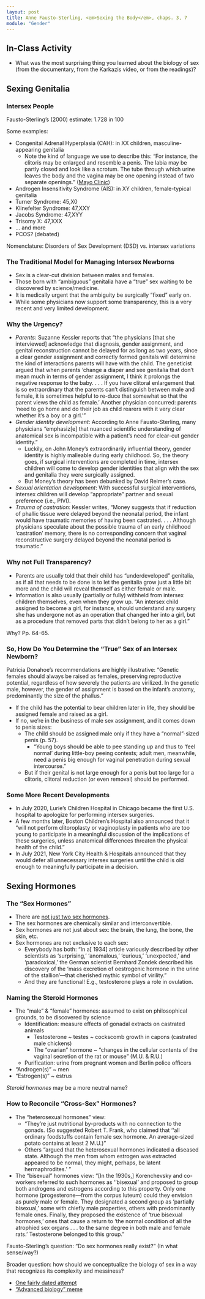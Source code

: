 ```yaml
---
layout: post
title: Anne Fausto-Sterling, <em>Sexing the Body</em>, chaps. 3, 7
module: "Gender"
---
```


## In-Class Activity

- What was the most surprising thing you learned about the biology of sex (from the documentary, from the Karkazis video, or from the readings)?

## Sexing Genitalia

### Intersex People

Fausto-Sterling’s (2000) estimate: 1.728 in 100

Some examples:

- Congenital Adrenal Hyperplasia (CAH): in XX children, masculine-appearing genitalia
  - Note the kind of language we use to describe this: “For instance, the clitoris may be enlarged and resemble a penis. The labia may be partly closed and look like a scrotum. The tube through which urine leaves the body and the vagina may be one opening instead of two separate openings.” ([Mayo Clinic](https://www.mayoclinic.org/diseases-conditions/congenital-adrenal-hyperplasia/symptoms-causes/syc-20355205))
- Androgen Insensitivity Syndrome (AIS): in XY children, female-typical genitalia
- Turner Syndrome: 45,X0
- Klinefelter Syndrome: 47,XXY
- Jacobs Syndrome: 47,XYY
- Trisomy X: 47,XXX
- … and more
- PCOS? (debated)

Nomenclature: Disorders of Sex Development (DSD) vs. intersex variations

### The Traditional Model for Managing Intersex Newborns

- Sex is a clear-cut division between males and females.
- Those born with “ambiguous” genitalia have a “true” sex waiting to be discovered by science/medicine.
- It is medically urgent that the ambiguity be surgically “ﬁxed” early on.
- While some physicians now support some transparency, this is a very recent and very limited development.

### Why the Urgency?

- *Parents*: Suzanne Kessler reports that “the physicians [that she interviewed] acknowledge that diagnosis, gender assignment, and genital reconstruction cannot be delayed for as long as two years, since a clear gender assignment and correctly formed genitals will determine the kind of interactions parents will have with the child. The geneticist argued that when parents ‘change a diaper and see genitalia that don’t mean much in terms of gender assignment, I think it prolongs the negative response to the baby. . . . If you have clitoral enlargement that is so extraordinary that the parents can’t distinguish between male and female, it is sometimes helpful to re-duce that somewhat so that the parent views the child as female.’ Another physician concurred: parents ‘need to go home and do their job as child rearers with it very clear whether it’s a boy or a girl.’”
- *Gender identity development*: According to Anne Fausto-Sterling, many physicians “emphasiz[e] that nuanced scientiﬁc understanding of anatomical sex is incompatible with a patient’s need for clear-cut gender identity.”
  - Luckily, on John Money’s extraordinarily influential theory, gender identity is highly malleable during early childhood. So, the theory goes, if surgical interventions are completed in time, intersex children will come to develop gender identities that align with the sex and genitalia they were surgically assigned.
  - But Money’s theory has been debunked by David Reimer’s case.
- *Sexual orientation development*: With successful surgical interventions, intersex children will develop “appropriate” partner and sexual preference (i.e., PIVI).
- *Trauma of castration*: Kessler writes, “Money suggests that if reduction of phallic tissue were delayed beyond the neonatal period, the infant would have traumatic memories of having been castrated. . . . Although physicians speculate about the possible trauma of an early childhood ‘castration’ memory, there is no corresponding concern that vaginal reconstructive surgery delayed beyond the neonatal period is traumatic.”

### Why not Full Transparency?

- Parents are usually told that their child has “underdeveloped” genitalia, as if all that needs to be done is to let the genitalia grow just a little bit more and the child will reveal themself as either female or male.
- Information is also usually (partially or fully) withheld from intersex children themselves, even when they grow up. “An intersex child assigned to become a girl, for instance, should understand any surgery she has undergone not as an operation that changed her into a girl, but as a procedure that removed parts that didn’t belong to her as a girl.”

Why? Pp. 64–65.

### So, How Do You Determine the “True” Sex of an Intersex Newborn?

Patricia Donahoe’s recommendations are highly illustrative: “Genetic females should always be raised as females, preserving reproductive potential, regardless of how severely the patients are virilized. In the genetic male, however, the gender of assignment is based on the infant’s anatomy, predominantly the size of the phallus.”

- If the child has the potential to bear children later in life, they should be assigned female and raised as a girl.
- If no, we’re in the business of male sex assignment, and it comes down to penis sizes:
  - The child should be assigned male only if they have a “normal”-sized penis (p. 57).
    - “Young boys should be able to pee standing up and thus to ‘feel normal’ during little-boy peeing contests; adult men, meanwhile, need a penis big enough for vaginal penetration during sexual intercourse.” 
  - But if their genital is not large enough for a penis but too large for a clitoris, clitoral reduction (or even removal) should be performed.

### Some More Recent Developments

- In July 2020, Lurie’s Children Hospital in Chicago became the first U.S. hospital to apologize for performing intersex surgeries.
- A few months later, Boston Children’s Hospital also announced that it “will not perform clitoroplasty or vaginoplasty in patients who are too young to participate in a meaningful discussion of the implications of these surgeries, unless anatomical differences threaten the physical health of the child.”
- In July 2021, New York City Health & Hospitals announced that they would defer all unnecessary intersex surgeries until the child is old enough to meaningfully participate in a decision.

## Sexing Hormones

### The “Sex Hormones”

- There are [not just two sex hormones](https://www.nist.gov/image/steroid-hormone-pathway-mapping).
- The sex hormones are chemically similar and interconvertible.
- Sex hormones are not just about sex: the brain, the lung, the bone, the skin, etc.
- Sex hormones are not exclusive to each sex:
  - Everybody has both: “In a[ 1934] article variously described by other scientists as ‘surprising,’ ‘anomalous,’ ‘curious,’ ‘unexpected,’ and ‘paradoxical,’ the German scientist Bernhard Zondek described his discovery of the ‘mass excretion of oestrogenic hormone in the urine of the stallion‘—that cherished mythic symbol of virility.”
  - And they are functional! E.g., testosterone plays a role in ovulation.

### Naming the Steroid Hormones

- The “male” & “female” hormones: assumed to exist on philosophical grounds, to be discovered by science
  - Identification: measure effects of gonadal extracts on castrated animals
    - Testosterone ~ testes ~ cockscomb growth in capons (castrated male chickens)
    - The “ovarian” hormone ~ “changes in the cellular contents of the vaginal secretion of the rat or mouse” (M.U. & R.U.)
  - Purification: urine from pregnant women and Berlin police officers
- “Androgen(s)” ~ men
- “Estrogen(s)” ~ estrus

*Steroid hormones* may be a more neutral name?

### How to Reconcile “Cross-Sex” Hormones?

- The “heterosexual hormones” view:
  - “They’re just nutritional by-products with no connection to the gonads. (So suggested Robert T. Frank, who claimed that ‘‘all ordinary foodstuffs contain female sex hormone. An average-sized potato contains at least 2 M.U.)”
  - Others “argued that the heterosexual hormones indicated a diseased state. Although the men from whom estrogen was extracted appeared to be normal, they might, perhaps, be latent hermaphrodites.’ ”
- The “bisexual” hormones view: “[In the 1930s,] Korenchevsky and co-workers referred to such hormones as ‘’bisexual’ and proposed to group both androgens and estrogens according to this property. Only one hormone (progesterone—from the corpus luteum) could they envision as purely male or female. They designated a second group as ‘partially bisexual,’ some with chiefly male properties, others with predominantly female ones. Finally, they proposed the existence of ‘true bisexual hormones,’ ones that cause a return to ‘the normal condition of all the atrophied sex organs . . . to the same degree in both male and female rats.’ Testosterone belonged to this group.”

Fausto-Sterling’s question: “Do sex hormones really exist?” (In what sense/way?)

Broader question: how should we conceptualize the biology of sex in a way that recognizes its complexity and messiness?

- [One fairly dated attempt](https://static.scientificamerican.com/sciam/cache/file/164FE5CE-FBA6-493F-B9EA84B04830354E_source.jpg)
- [“Advanced biology” meme](https://www.reddit.com/r/TheRightCantMeme/comments/10j1p6o/basic_biology_mfs_when_i_show_them_advanced/)

